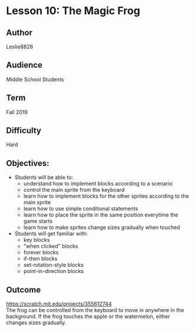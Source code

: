 # Lesson 10: The Magic Frog

## Author
Leslie8826

## Audience 
Middle School Students

## Term
Fall 2019

## Difficulty
Hard

## Objectives: 
  - Students will be able to: 
       * understand how to implement blocks according to a scenario
       * control the main sprite from the keyboard
       * learn how to implement blocks for the other sprites according to the main sprite
       * learn how to use simple conditional statements
       * learn how to place the sprite in the same position everytime the game starts
       * learn how to make sprites change sizes gradually when touched
  - Students will get familiar with:
       * key blocks
       * "when clicked" blocks
       * forever blocks
       * if-then blocks
       * set-rotation-style blocks
       * point-in-direction blocks
       
## Outcome
https://scratch.mit.edu/projects/355612744 <br>
The frog can be controlled from the keyboard to move in anywhere in the background. If the frog touches the apple or the watermelon, either changes sizes gradually.
